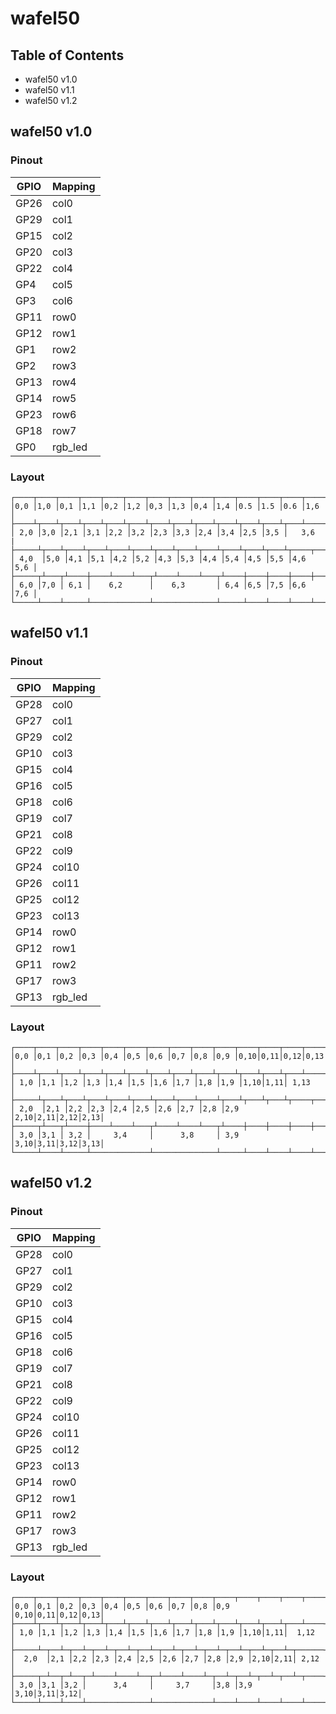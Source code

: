 # wafel50

## Table of Contents

- wafel50 v1.0
- wafel50 v1.1
- wafel50 v1.2

## wafel50 v1.0

### Pinout

| GPIO | Mapping |
|------|---------|
| GP26 | col0    |
| GP29 | col1    |
| GP15 | col2    |
| GP20 | col3    |
| GP22 | col4    |
| GP4  | col5    |
| GP3  | col6    |
| GP11 | row0    |
| GP12 | row1    |
| GP1  | row2    |
| GP2  | row3    |
| GP13 | row4    |
| GP14 | row5    |
| GP23 | row6    |
| GP18 | row7    |
| GP0  | rgb_led |

### Layout


```
┌────┬────┬────┬────┬────┬────┬────┬────┬────┬────┬────┬────┬────┬──────┐
│0,0 │1,0 │0,1 │1,1 │0,2 │1,2 │0,3 │1,3 │0,4 │1,4 │0.5 │1.5 │0.6 │1,6   │
├────┴┬───┴┬───┴┬───┴┬───┴┬───┴┬───┴┬───┴┬───┴┬───┴┬───┴┬───┴┬───┴──────┤
│ 2,0 │3,0 │2,1 │3,1 │2,2 │3,2 │2,3 │3,3 │2,4 │3,4 │2,5 │3,5 │   3,6    |
├─────┴┬───┴┬───┴┬───┴┬───┴┬───┴┬───┴┬───┴┬───┴┬───┴┬───┴┬───┴┬────┬────┤
│ 4,0  │5,0 │4,1 │5,1 │4,2 │5,2 │4,3 │5,3 │4,4 │5,4 │4,5 │5,5 │4,6 │5,6 │
├─────┬┴───┬┴────┼────┴────┴───┬┴────┴────┴───┬┴────┼────┼────┼────┼────┤
│ 6,0 │7,0 │ 6,1 │    6,2      │    6,3       │ 6,4 │6,5 │7,5 │6,6 │7,6 │
└─────┴────┴─────┴─────────────┴──────────────┴─────┴────┴────┴────┴────┘
```

## wafel50 v1.1

### Pinout

| GPIO | Mapping |
|------|---------|
| GP28 | col0    |
| GP27 | col1    |
| GP29 | col2    |
| GP10 | col3    |
| GP15 | col4    |
| GP16 | col5    |
| GP18 | col6    |
| GP19 | col7    |
| GP21 | col8    |
| GP22 | col9    |
| GP24 | col10   |
| GP26 | col11   |
| GP25 | col12   |
| GP23 | col13   |
| GP14 | row0    |
| GP12 | row1    |
| GP11 | row2    |
| GP17 | row3    |
| GP13 | rgb_led |

### Layout

```
┌────┬────┬────┬────┬────┬────┬────┬────┬────┬────┬────┬────┬────┬──────┐
│0,0 │0,1 │0,2 │0,3 │0,4 │0,5 │0,6 │0,7 │0,8 │0,9 │0,10│0,11│0,12│0,13  │
├────┴┬───┴┬───┴┬───┴┬───┴┬───┴┬───┴┬───┴┬───┴┬───┴┬───┴┬───┴┬───┴──────┤
│ 1,0 │1,1 │1,2 │1,3 │1,4 │1,5 │1,6 │1,7 │1,8 │1,9 │1,10│1,11│ 1,13     │
├─────┴┬───┴┬───┴┬───┴┬───┴┬───┴┬───┴┬───┴┬───┴┬───┴┬───┴┬───┴┬────┬────┤
│ 2,0  │2,1 │2,2 │2,3 │2,4 │2,5 │2,6 │2,7 │2,8 │2,9 │2,10│2,11│2,12│2,13│
├─────┬┴───┬┴────┼────┴────┴───┬┴────┴────┴───┬┴────┼────┼────┼────┼────┤
│ 3,0 │3,1 │ 3,2 │     3,4     │      3,8     │ 3,9 │3,10│3,11│3,12│3,13│
└─────┴────┴─────┴─────────────┴──────────────┴─────┴────┴────┴────┴────┘
```

## wafel50 v1.2


### Pinout

| GPIO | Mapping |
|------|---------|
| GP28 | col0    |
| GP27 | col1    |
| GP29 | col2    |
| GP10 | col3    |
| GP15 | col4    |
| GP16 | col5    |
| GP18 | col6    |
| GP19 | col7    |
| GP21 | col8    |
| GP22 | col9    |
| GP24 | col10   |
| GP26 | col11   |
| GP25 | col12   |
| GP23 | col13   |
| GP14 | row0    |
| GP12 | row1    |
| GP11 | row2    |
| GP17 | row3    |
| GP13 | rgb_led |

### Layout

```
┌────┬────┬────┬────┬────┬────┬────┬────┬────┬────┬────┬────┬────┬────┐
│0,0 │0,1 │0,2 │0,3 │0,4 │0,5 │0,6 │0,7 │0,8 │0,9 │0,10│0,11│0,12│0,13│
├────┴┬───┴┬───┴┬───┴┬───┴┬───┴┬───┴┬───┴┬───┴┬───┴┬───┴┬───┴┬───┴────┤
│ 1,0 │1,1 │1,2 │1,3 │1,4 │1,5 │1,6 │1,7 │1,8 │1,9 │1,10│1,11│  1,12  │
├─────┴─┬──┴─┬──┴─┬──┴─┬──┴─┬──┴─┬──┴─┬──┴─┬──┴─┬──┴─┬──┴─┬──┴─┬──────┤
│  2,0  │2,1 │2,2 │2,3 │2,4 │2,5 │2,6 │2,7 │2,8 │2,9 │2,10│2,11│ 2,12 │
├─────┬─┴──┬─┴──┬─┴────┴────┴──┬─┴────┴────┴─┬──┴─┬──┴─┬──┴─┬──┴─┬────┤
│ 3,0 │3,1 │3,2 │      3,4     │     3,7     │3,8 │3,9 │3,10│3,11│3,12│
└─────┴────┴────┴──────────────┴─────────────┴────┴────┴────┴────┴────┘
```
